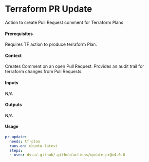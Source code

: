 # Terraform PR Update
Action to create Pull Request comment for Terraform Plans

####  Prerequisites
Requires TF action to produce terraform Plan.

####  Context
Creates Comment on an open Pull Request. Provides an audit trail for terraform changes from Pull Requests

####  Inputs
N/A

####  Outputs
N/A

####  Usage     
```yaml
pr-update:
  needs: tf-plan
  runs-on: ubuntu-latest
  steps:
  - uses: dvsa/.github/.github/actions/update-pr@v4.0.0
```
